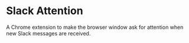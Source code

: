 # Slack Attention

A Chrome extension to make the browser window ask for attention when new Slack messages are received.
